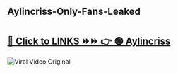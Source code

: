 
 ## Aylincriss-Only-Fans-Leaked

# <h2><a href="https://clipsfans.com/Aylincriss&ref=git">🔗 Click to LINKS ⏩⏩ 👉 🟢 Aylincriss </a></h2>

<a href="https://clipsfans.com/Aylincriss&ref=git" rel="nofollow" data-target="animated-image.originalLink"><img src="https://i.ibb.co.com/xMMVF88/686577567.gif" alt="Viral Video Original" style="max-width: 100%; display: inline-block;" data-target="animated-image.originalImage"></a>
